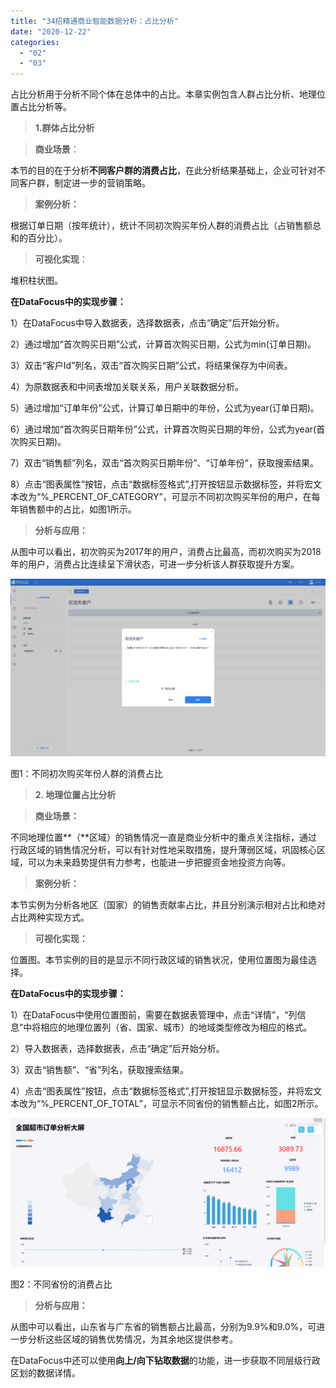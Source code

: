 ```yaml
---
title: "34招精通商业智能数据分析：占比分析"
date: "2020-12-22"
categories: 
  - "02"
  - "03"
---
```


占比分析用于分析不同个体在总体中的占比。本章实例包含人群占比分析、地理位置占比分析等。

> **1.群体占比分析**

> **商业场景**：

本节的目的在于分析**不同客户群的消费占比**，在此分析结果基础上，企业可针对不同客户群，制定进一步的营销策略。

> **案例分析：**

根据订单日期（按年统计），统计不同初次购买年份人群的消费占比（占销售额总和的百分比）。

> **可视化实现**：

堆积柱状图。

**在DataFocus中的实现步骤：**

1）在DataFocus中导入数据表，选择数据表，点击“确定”后开始分析。

2）通过增加“首次购买日期”公式，计算首次购买日期，公式为min(订单日期)。

3）双击“客户Id”列名，双击“首次购买日期”公式，将结果保存为中间表。

4）为原数据表和中间表增加关联关系，用户关联数据分析。

5）通过增加“订单年份”公式，计算订单日期中的年份，公式为year(订单日期)。

6）通过增加“首次购买日期年份”公式，计算首次购买日期的年份，公式为year(首次购买日期)。

7）双击“销售额”列名，双击“首次购买日期年份”、“订单年份”，获取搜索结果。

8）点击“图表属性”按钮，点击“数据标签格式”,打开按钮显示数据标签，并将宏文本改为“%\_PERCENT\_OF\_CATEGORY”，可显示不同初次购买年份的用户，在每年销售额中的占比，如图1所示。

> **分析与应用：**

从图中可以看出，初次购买为2017年的用户，消费占比最高，而初次购买为2018年的用户，消费占比连续呈下滑状态，可进一步分析该人群获取提升方案。

![](images/word-image-43.png)

图1：不同初次购买年份人群的消费占比

> **2\. 地理位置占比分析**

> **商业场景：**

不同地理位置**（**区域）的销售情况一直是商业分析中的重点关注指标，通过行政区域的销售情况分析，可以有针对性地采取措施，提升薄弱区域，巩固核心区域，可以为未来趋势提供有力参考，也能进一步把握资金地投资方向等。

> **案例分析：**

本节实例为分析各地区（国家）的销售贡献率占比，并且分别演示相对占比和绝对占比两种实现方式。

> **可视化实现：**

位置图。本节实例的目的是显示不同行政区域的销售状况，使用位置图为最佳选择。

**在DataFocus中的实现步骤：**

1）在DataFocus中使用位置图前，需要在数据表管理中，点击“详情”，“列信息”中将相应的地理位置列（省、国家、城市）的地域类型修改为相应的格式。

2）导入数据表，选择数据表，点击“确定”后开始分析。

3）双击“销售额”、“省”列名，获取搜索结果。

4）点击“图表属性”按钮，点击“数据标签格式”,打开按钮显示数据标签，并将宏文本改为“%\_PERCENT\_OF\_TOTAL”，可显示不同省份的销售额占比，如图2所示。

![](images/word-image-44.png)

图2：不同省份的消费占比

> **分析与应用：**

从图中可以看出，山东省与广东省的销售额占比最高，分别为9.9%和9.0%，可进一步分析这些区域的销售优势情况，为其余地区提供参考。

在DataFocus中还可以使用**向上/向下钻取数据**的功能，进一步获取不同层级行政区划的数据详情。
